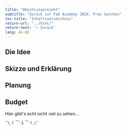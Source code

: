 ```yaml
---
title: "Abschlussprojekt"
subtitle: "Zurück zur Fab Academy 2024. Fran Sanchez"
toc-title: "Inhaltsverzeichnis"
return-url: "../html/"
return-text: '← Zurück'
lang: de-DE
---
```


## Die Idee

## Skizze und Erklärung

## Planung

## Budget

Hier gibt's echt nicht viel zu sehen...

```{.tight-code}
¯\_( ͡❛ ͜ʖ ͡❛)_/¯ 
```

